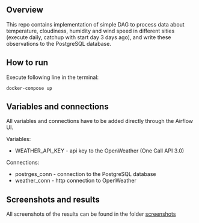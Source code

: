 ## Overview

This repo contains implementation of simple DAG to process data about temperature, cloudiness, humidity and wind speed in different sities (execute daily, catchup with start day 3 days ago), and write these observations to the PostgreSQL database.

## How to run

Execute following line in the terminal:

`docker-compose up`

## Variables and connections

All variables and connections have to be added directly through the Airflow UI.

Variables:
- WEATHER_API_KEY - api key to the OpenWeather (One Call API 3.0)

Connections:
- postrges_conn - connection to the PostgreSQL database
- weather_conn - http connection to OpenWeather

## Screenshots and results

All screenshots of the results can be found in the folder [screenshots](https://github.com/be-unkind/airflow-homework-1/tree/main/screenshots)

